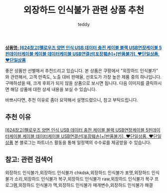﻿---
layout: post
title: "외장하드 인식불가 관련 상품 추천"
author: teddy
categories: [ 가전제품 ]
tags: [외장하드 인식불가,외장하드 인식불가 chkdsk,외장하드 인식불가 포맷,외장하드 인식불가 소리,외장하드 인식불가 복구,외장하드 인식불가 raw,외장하드 인식불가 복구 프로그램,외장하드 인식불가 맥,외장하드 인식불가 매개변수,외장하드 인식불가 해결]
image: https://static.coupangcdn.com/image/vendor_inventory/59a2/b9d415aab1143eabb39926f1bc93209e9958798382406e5031515ed29e02.jpg 
description: "쿠팡에서 외장하드 인식불가 관련 상품으로 가장 고객 선호도가 높은 제품 중 하나입니다."
---

<a href="https://link.coupang.com/re/AFFSDP?lptag=AF7868842&pageKey=4629601317&itemId=5747666653&vendorItemId=73046305400&traceid=V0-153-17b39f53f52af7b7"><b>상품명: <font color='#01579B'>[624창고]펠로우즈 양면 인식 USB 데이터 충전 케이블 블랙 USB연장케이블 5핀데이터케이블 케이블 데이터케이블 USB연결선[포장훼손]+[반품불가], ❤단일상품, ❤단일상품</font></b></a>

좋은 상품만 선별해서 추천드리고 있습니다.
본 상품은 쿠팡에서 "외장하드 인식불가" 와 관련해서, 고객 만족도, 노출 대비 판매율, 선호도가 가장 높은 제품 중의 하나입니다.
구매하셨을 때, 크게 후회가 되지 않을 상품으로 보시면 됩니다. 
다음 이미지를 클릭하시면 해당 상품에 대한 상세 내용을 보실 수 있습니다.

바쁘시다면, 추천 이유로 좀더 요약해서 설명드렸으니, 참고 부탁드립니다.

## 추천 이유 

<a href="https://link.coupang.com/re/AFFSDP?lptag=AF7868842&pageKey=4629601317&itemId=5747666653&vendorItemId=73046305400&traceid=V0-153-17b39f53f52af7b7">[624창고]펠로우즈 양면 인식 USB 데이터 충전 케이블 블랙 USB연장케이블 5핀데이터케이블 케이블 데이터케이블 USB연결선[포장훼손]+[반품불가], ❤단일상품, ❤단일상품</a>
본 블로그는 파트너스 활동을 통해 일정액의 수수료를 제공받을 수 있습니다.

## 참고: 관련 검색어    
외장하드 인식불가,외장하드 인식불가 chkdsk,외장하드 인식불가 포맷,외장하드 인식불가 소리,외장하드 인식불가 복구,외장하드 인식불가 raw,외장하드 인식불가 복구 프로그램,외장하드 인식불가 맥,외장하드 인식불가 매개변수,외장하드 인식불가 해결